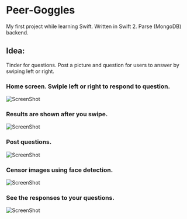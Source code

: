 # Peer-Goggles
My first project while learning Swift. Written in Swift 2. Parse (MongoDB) backend.

## Idea:
Tinder for questions. Post a picture and question for users to answer by swiping left or right. 

### Home screen. Swiple left or right to respond to question.

![ScreenShot](https://github.com/ivankhau/Peer-Goggles/blob/master/Screenshots/1.jpg)

### Results are shown after you swipe.

![ScreenShot](https://github.com/ivankhau/Peer-Goggles/blob/master/Screenshots/2.jpg)

### Post questions.

![ScreenShot](https://github.com/ivankhau/Peer-Goggles/blob/master/Screenshots/3.jpg)

### Censor images using face detection.

![ScreenShot](https://github.com/ivankhau/Peer-Goggles/blob/master/Screenshots/4.jpg)

### See the responses to your questions.

![ScreenShot](https://github.com/ivankhau/Peer-Goggles/blob/master/Screenshots/5.jpg)
